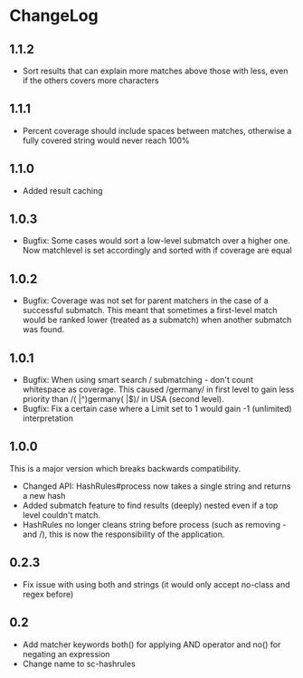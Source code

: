 
# ChangeLog

## 1.1.2

* Sort results that can explain more matches above those with less, even if the others covers more characters

## 1.1.1

* Percent coverage should include spaces between matches, otherwise a fully covered string would never reach 100%

## 1.1.0

* Added result caching

## 1.0.3

* Bugfix: Some cases would sort a low-level submatch over a higher one. Now matchlevel is set accordingly and sorted with if coverage are equal

## 1.0.2

* Bugfix: Coverage was not set for parent matchers in the case of a successful submatch. This meant that sometimes a first-level match would be ranked lower (treated as a submatch) when another submatch was found.

## 1.0.1

* Bugfix: When using smart search / submatching - don't count whitespace as coverage. This caused /germany/ in first level to gain less priority than /( |^)germany( |$)/ in USA (second level).
* Bugfix: Fix a certain case where a Limit set to 1 would gain -1 (unlimited) interpretation

## 1.0.0

This is a major version which breaks backwards compatibility.

* Changed API: HashRules#process now takes a single string and returns a new hash
* Added submatch feature to find results (deeply) nested even if a top level couldn't match.
* HashRules no longer cleans string before process (such as removing - and /), this is now the responsibility of the application.

## 0.2.3

* Fix issue with using both and strings (it would only accept no-class and regex before)

## 0.2

* Add matcher keywords both() for applying AND operator and no() for negating an expression
* Change name to sc-hashrules
